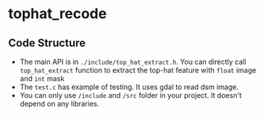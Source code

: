 # tophat_recode

## Code Structure

* The main API is in `./include/top_hat_extract.h`. You can directly call `top_hat_extract` function to extract the top-hat feature with `float` image and `int` mask
* The `test.c` has example of testing. It uses gdal to read dsm image.
* You can only use `/include` and `/src` folder in your project. It doesn't depend on any libraries.
